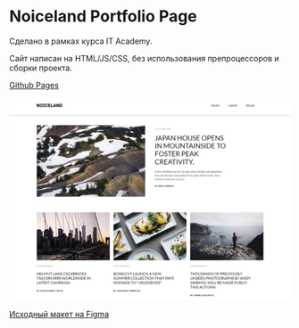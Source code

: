 # Noiceland Portfolio Page #

Сделано в рамках курса IT Academy.

Сайт написан на HTML/JS/CSS, без использования препроцессоров и сборки проекта.

[Github Pages](https://m12d15.github.io/page-noiceland/)

![Скриншот сайта](readme_img.png)


[Исходный макет на Figma](https://www.figma.com/file/10NCr58WRzeNLOLwZ56uPY/Noiceland-%2B?type=design&node-id=0-1&t=2I5q0bDEio14XD12-0)